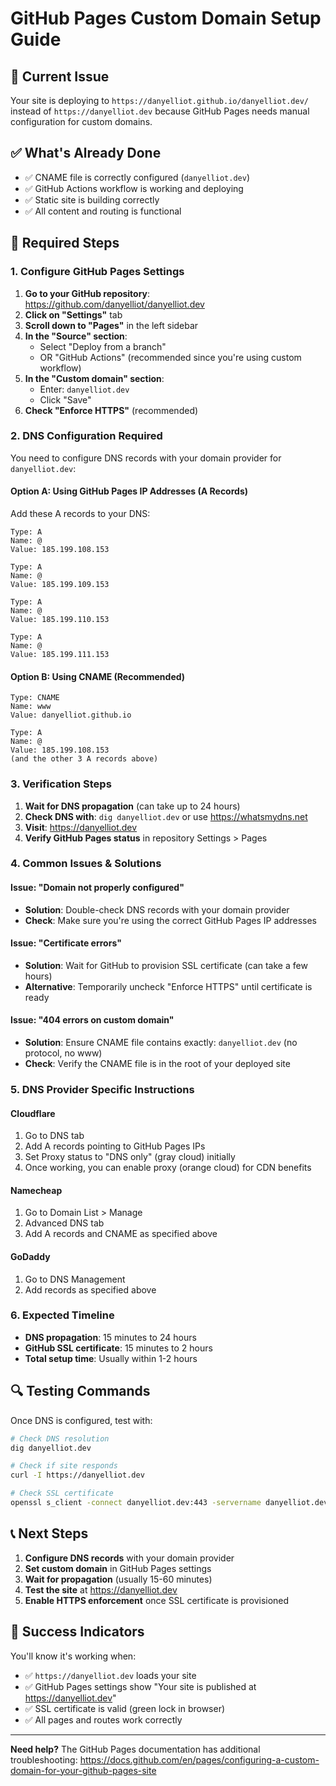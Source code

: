 # GitHub Pages Custom Domain Setup Guide

## 🚨 Current Issue
Your site is deploying to `https://danyelliot.github.io/danyelliot.dev/` instead of `https://danyelliot.dev` because GitHub Pages needs manual configuration for custom domains.

## ✅ What's Already Done
- ✅ CNAME file is correctly configured (`danyelliot.dev`)
- ✅ GitHub Actions workflow is working and deploying
- ✅ Static site is building correctly
- ✅ All content and routing is functional

## 🔧 Required Steps

### 1. Configure GitHub Pages Settings

1. **Go to your GitHub repository**: https://github.com/danyelliot/danyelliot.dev
2. **Click on "Settings"** tab
3. **Scroll down to "Pages"** in the left sidebar
4. **In the "Source" section**: 
   - Select "Deploy from a branch" 
   - OR "GitHub Actions" (recommended since you're using custom workflow)
5. **In the "Custom domain" section**:
   - Enter: `danyelliot.dev`
   - Click "Save"
6. **Check "Enforce HTTPS"** (recommended)

### 2. DNS Configuration Required

You need to configure DNS records with your domain provider for `danyelliot.dev`:

#### Option A: Using GitHub Pages IP Addresses (A Records)
Add these A records to your DNS:
```
Type: A
Name: @
Value: 185.199.108.153

Type: A  
Name: @
Value: 185.199.109.153

Type: A
Name: @
Value: 185.199.110.153

Type: A
Name: @
Value: 185.199.111.153
```

#### Option B: Using CNAME (Recommended)
```
Type: CNAME
Name: www
Value: danyelliot.github.io

Type: A
Name: @
Value: 185.199.108.153
(and the other 3 A records above)
```

### 3. Verification Steps

1. **Wait for DNS propagation** (can take up to 24 hours)
2. **Check DNS with**: `dig danyelliot.dev` or use https://whatsmydns.net
3. **Visit**: https://danyelliot.dev
4. **Verify GitHub Pages status** in repository Settings > Pages

### 4. Common Issues & Solutions

#### Issue: "Domain not properly configured"
- **Solution**: Double-check DNS records with your domain provider
- **Check**: Make sure you're using the correct GitHub Pages IP addresses

#### Issue: "Certificate errors"
- **Solution**: Wait for GitHub to provision SSL certificate (can take a few hours)
- **Alternative**: Temporarily uncheck "Enforce HTTPS" until certificate is ready

#### Issue: "404 errors on custom domain"
- **Solution**: Ensure CNAME file contains exactly: `danyelliot.dev` (no protocol, no www)
- **Check**: Verify the CNAME file is in the root of your deployed site

### 5. DNS Provider Specific Instructions

#### Cloudflare
1. Go to DNS tab
2. Add A records pointing to GitHub Pages IPs
3. Set Proxy status to "DNS only" (gray cloud) initially
4. Once working, you can enable proxy (orange cloud) for CDN benefits

#### Namecheap
1. Go to Domain List > Manage
2. Advanced DNS tab
3. Add A records and CNAME as specified above

#### GoDaddy
1. Go to DNS Management
2. Add records as specified above

### 6. Expected Timeline
- **DNS propagation**: 15 minutes to 24 hours
- **GitHub SSL certificate**: 15 minutes to 2 hours
- **Total setup time**: Usually within 1-2 hours

## 🔍 Testing Commands

Once DNS is configured, test with:

```bash
# Check DNS resolution
dig danyelliot.dev

# Check if site responds
curl -I https://danyelliot.dev

# Check SSL certificate
openssl s_client -connect danyelliot.dev:443 -servername danyelliot.dev
```

## 📞 Next Steps

1. **Configure DNS records** with your domain provider
2. **Set custom domain** in GitHub Pages settings
3. **Wait for propagation** (usually 15-60 minutes)
4. **Test the site** at https://danyelliot.dev
5. **Enable HTTPS enforcement** once SSL certificate is provisioned

## 🎉 Success Indicators

You'll know it's working when:
- ✅ `https://danyelliot.dev` loads your site
- ✅ GitHub Pages settings show "Your site is published at https://danyelliot.dev"
- ✅ SSL certificate is valid (green lock in browser)
- ✅ All pages and routes work correctly

---

**Need help?** The GitHub Pages documentation has additional troubleshooting: https://docs.github.com/en/pages/configuring-a-custom-domain-for-your-github-pages-site
